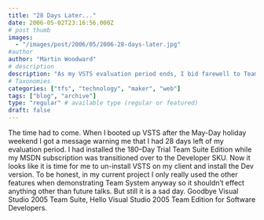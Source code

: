 ```yaml
---
title: "28 Days Later..."
date: 2006-05-02T23:16:56.000Z
# post thumb
images:
  - "/images/post/2006/05/2006-28-days-later.jpg"
#author
author: "Martin Woodward"
# description
description: "As my VSTS evaluation period ends, I bid farewell to Team Suite and embrace the Developer SKU, marking a bittersweet transition."
# Taxonomies
categories: ["tfs", "technology", "maker", "web"]
tags: ["blog", "archive"]
type: "regular" # available type (regular or featured)
draft: false
---
```


[](http://www.woodwardweb.com/blog/28dayslater.png)[](http://www.woodwardweb.com/blog/28dayslater.png)The time had to come. When I booted up VSTS after the May-Day holiday weekend I got a message warning me that I had 28 days left of my evaluation period. I had installed the 180–Day Trial Team Suite Edition while my MSDN subscription was transitioned over to the Developer SKU. Now it looks like it is time for me to un-install VSTS on my client and install the Dev version. To be honest, in my current project I only really used the other features when demonstrating Team System anyway so it shouldn’t effect anything other than future talks. But still it is a sad day. Goodbye Visual Studio 2005 Team Suite, Hello Visual Studio 2005 Team Edition for Software Developers.
